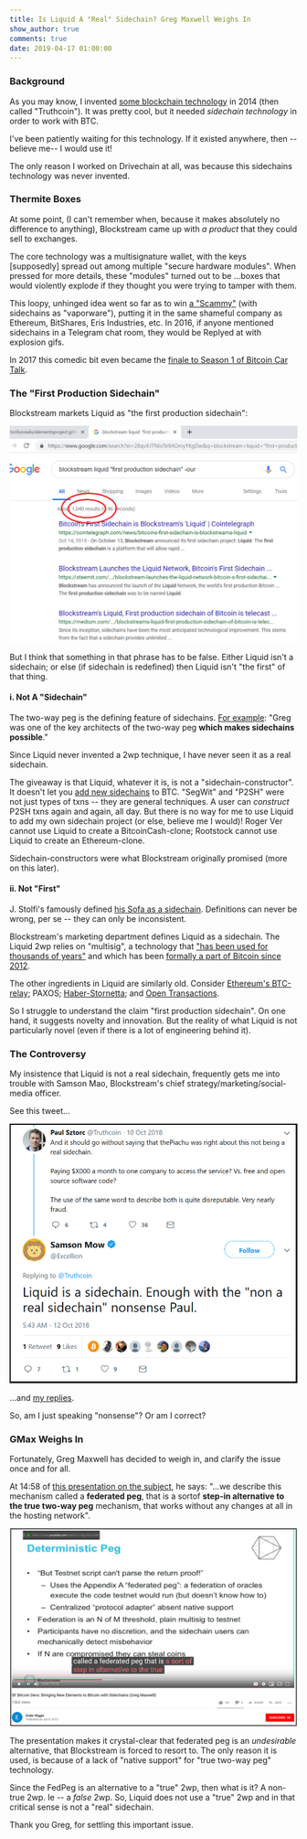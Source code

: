 ```yaml
---
title: Is Liquid A "Real" Sidechain? Greg Maxwell Weighs In
show_author: true
comments: true
date: 2019-04-17 01:00:00
---
```


### Background

As you may know, I invented [some blockchain technology](www.BitcoinHivemind.com) in 2014 (then called "Truthcoin"). It was pretty cool, but it needed *sidechain technology* in order to work with BTC.

I've been patiently waiting for this technology. If it existed anywhere, then --believe me-- I would use it!

The only reason I worked on Drivechain at all, was because this sidechains technology was never invented.

### Thermite Boxes

At some point, (I can't remember when, because it makes absolutely no difference to anything), Blockstream came up with *a product* that they could sell to exchanges.

The core technology was a multisignature wallet, with the keys [supposedly] spread out among multiple "secure hardware modules". When pressed for more details, these "modules" turned out to be ...boxes that would violently explode if they thought you were trying to tamper with them.

This loopy, unhinged idea went so far as to win [a "Scammy"](https://soundcloud.com/bitcoinuncensored/the-2015-scammys-the-blockchains-preeminent-achievement-awards) (with sidechains as "vaporware"), putting it in the same shameful company as Ethereum, BitShares, Eris Industries, etc. In 2016, if anyone mentioned sidechains in a Telegram chat room, they would be Replyed at with explosion gifs.

In 2017 this comedic bit even became the [finale to Season 1 of Bitcoin Car Talk](https://www.youtube.com/watch?v=oEESSiWuZiU).


### The "First Production Sidechain"

Blockstream markets Liquid as "the first production sidechain":

![images](/media/liquid/liquid-marketing.png)

But I think that something in that phrase has to be false. Either Liquid isn't a sidechain; or else (if sidechain is redefined) then Liquid isn't "the first" of that thing.

#### i. Not A "Sidechain"

The two-way peg is the defining feature of sidechains. [For example](https://web.archive.org/web/20141211061019/http://www.blockstream.com/founders/): "Greg was one of the key architects of the two-way peg **which makes sidechains possible**."

Since Liquid never invented a 2wp technique, I have never seen it as a real sidechain.

The giveaway is that Liquid, whatever it is, is not a "sidechain-constructor". It doesn't let you [add new sidechains](https://twitter.com/Truthcoin/status/1105572522961952769) to BTC. "SegWit" and "P2SH" were not just types of txns -- they are general techniques. A user can *construct* P2SH txns again and again, all day. But there is no way for me to use Liquid to add my own sidechain project (or else, believe me I would)! Roger Ver cannot use Liquid to create a BitcoinCash-clone; Rootstock cannot use Liquid to create an Ethereum-clone.

Sidechain-constructors were what Blockstream originally promised (more on this later).

#### ii. Not "First"

J. Stolfi's famously defined [his Sofa as a sidechain](http://www.ic.unicamp.br/~stolfi/EXPORT/projects/bitcoin/posts/2015-06-10-my-sofa-is-a-sidechain/main.html). Definitions can never be wrong, per se -- they can only be inconsistent.

Blockstream's marketing department defines Liquid as a sidechain. The Liquid 2wp relies on "multisig", a technology that ["has been used for thousands of years"](https://en.bitcoin.it/wiki/Multisignature) and which has been [formally a part of Bitcoin since 2012](https://bitcointalk.org/index.php?topic=82213.msg906833#msg906833).

The other ingredients in Liquid are similarly old. Consider [Ethereum's BTC-relay](https://btc-relay.readthedocs.io/en/latest/frequently-asked-questions.html#how-does-btc-relay-work); PAXOS; [Haber-Stornetta](https://motherboard.vice.com/en_us/article/j5nzx4/what-was-the-first-blockchain); and [Open Transactions](http://opentransactions.org/wiki/index.php/Category:Voting_Pools).

So I struggle to understand the claim "first production sidechain". On one hand, it suggests novelty and innovation. But the reality of what Liquid is not particularly novel (even if there is a lot of engineering behind it).


### The Controversy

My insistence that Liquid is not a real sidechain, frequently gets me into trouble with Samson Mao, Blockstream's chief strategy/marketing/social-media officer.

See this tweet...

![images](/media/liquid/samson-fedpeg.png)

...and [my replies](https://twitter.com/Truthcoin/status/1050749845701505024).

So, am I just speaking "nonsense"? Or am I correct?


### GMax Weighs In

Fortunately, Greg Maxwell has decided to weigh in, and clarify the issue once and for all.

At 14:58 of [this presentation on the subject](https://www.youtube.com/watch?v=9pyVvq-vrrM), he says: "...we describe this mechanism called a **federated peg**, that is a sortof **step-in alternative to the true two-way peg** mechanism, that works without any changes at all in the hosting network".

![images](/media/liquid/gmax-fedpeg.png)

The presentation makes it crystal-clear that federated peg is an *undesirable* alternative, that Blockstream is forced to resort to. The only reason it is used, is because of a lack of "native support" for "true two-way peg" technology.

Since the FedPeg is an alternative to a "true" 2wp, then what is it? A non-true 2wp. Ie -- a *false* 2wp. So, Liquid does not use a "true" 2wp and in that critical sense is not a "real" sidechain.

Thank you Greg, for settling this important issue.

